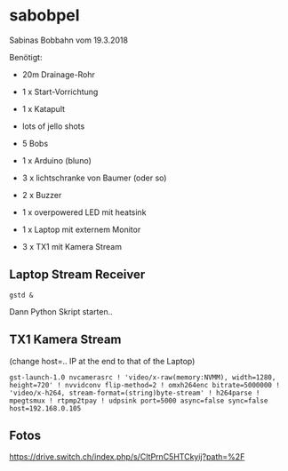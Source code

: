 # sabobpel
Sabinas Bobbahn vom 19.3.2018


Benötigt:
* 20m Drainage-Rohr
* 1 x Start-Vorrichtung
* 1 x Katapult
* lots of jello shots
* 5 Bobs

* 1 x Arduino (bluno)
* 3 x lichtschranke von Baumer (oder so)
* 2 x Buzzer
* 1 x overpowered LED mit heatsink
* 1 x Laptop mit externem Monitor
* 3 x TX1 mit Kamera Stream


## Laptop Stream Receiver
```
gstd &
```
Dann Python Skript starten..

## TX1 Kamera Stream
(change host=.. IP at the end to that of the Laptop)
```
gst-launch-1.0 nvcamerasrc ! 'video/x-raw(memory:NVMM), width=1280, height=720' ! nvvidconv flip-method=2 ! omxh264enc bitrate=5000000 ! 'video/x-h264, stream-format=(string)byte-stream' ! h264parse ! mpegtsmux ! rtpmp2tpay ! udpsink port=5000 async=false sync=false host=192.168.0.105
```

## Fotos
https://drive.switch.ch/index.php/s/CItPrnC5HTCkyij?path=%2F
